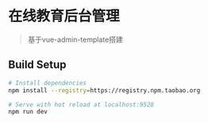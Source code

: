 # 在线教育后台管理

>基于vue-admin-template搭建
## Build Setup

```bash
# Install dependencies
npm install --registry=https://registry.npm.taobao.org

# Serve with hot reload at localhost:9528
npm run dev
```
  

